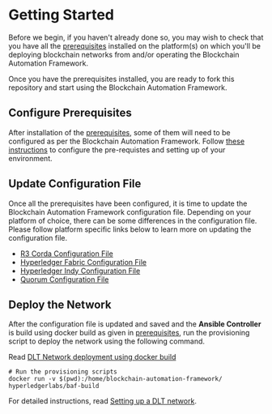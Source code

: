 Getting Started
===============

Before we begin, if you haven't already done so, you may wish to check that
you have all the [prerequisites](prerequisites) installed on the platform(s)
on which you'll be deploying blockchain networks from and/or operating
the Blockchain Automation Framework.

Once you have the prerequisites installed, you are ready to fork this repository and start using the Blockchain Automation Framework. 

## Configure Prerequisites
After installation of the [prerequisites](./prerequisites.md), some of them will need to be configured as per the Blockchain Automation Framework. Follow [these instructions](./operations/configure_prerequisites.md) to configure the pre-requistes and setting up of your environment.

## Update Configuration File
Once all the prerequisites have been configured, it is time to update the Blockchain Automation Framework configuration file. Depending on your platform of choice, there can be some differences in the configuration file. Please follow platform specific links below to learn more on updating the configuration file.
* [R3 Corda Configuration File](./operations/corda_networkyaml.md)
* [Hyperledger Fabric Configuration File](./operations/fabric_networkyaml.md)
* [Hyperledger Indy Configuration File](./operations/indy_networkyaml.md)
* [Quorum Configuration File](./operations/quorum_networkyaml.md)


## Deploy the Network

After the configuration file is updated and saved and the **Ansible Controller** is build using docker build as given in [prerequisites](prerequisites), run the provisioning script to deploy the network using the following command.

Read [DLT Network deployment using docker build](./developer/docker-build.md)
```
# Run the provisioning scripts
docker run -v $(pwd):/home/blockchain-automation-framework/ hyperledgerlabs/baf-build
```

For detailed instructions, read [Setting up a DLT network](./operations/setting_dlt.md).
